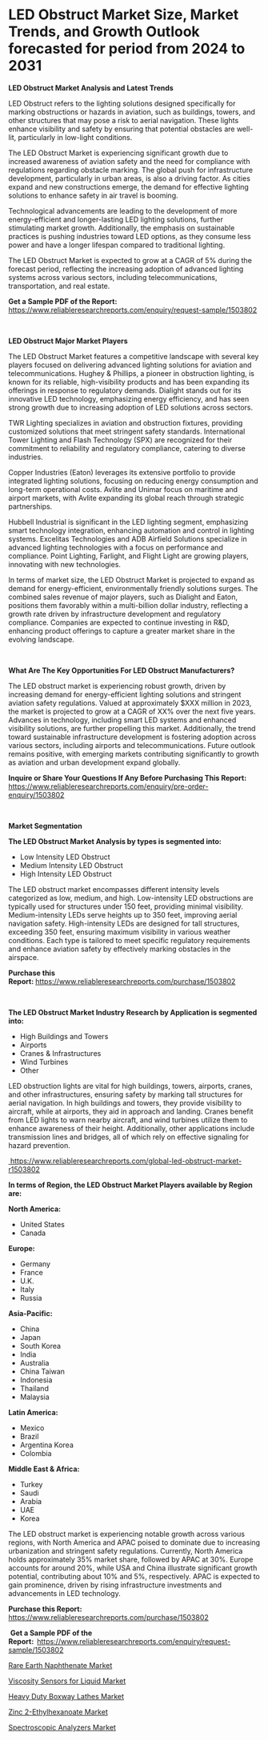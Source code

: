<p><h1>LED Obstruct Market Size, Market Trends, and Growth Outlook forecasted for period from 2024 to 2031</h1></p><p><strong>LED Obstruct Market Analysis and Latest Trends</strong></p>
<p><p>LED Obstruct refers to the lighting solutions designed specifically for marking obstructions or hazards in aviation, such as buildings, towers, and other structures that may pose a risk to aerial navigation. These lights enhance visibility and safety by ensuring that potential obstacles are well-lit, particularly in low-light conditions.</p><p>The LED Obstruct Market is experiencing significant growth due to increased awareness of aviation safety and the need for compliance with regulations regarding obstacle marking. The global push for infrastructure development, particularly in urban areas, is also a driving factor. As cities expand and new constructions emerge, the demand for effective lighting solutions to enhance safety in air travel is booming.</p><p>Technological advancements are leading to the development of more energy-efficient and longer-lasting LED lighting solutions, further stimulating market growth. Additionally, the emphasis on sustainable practices is pushing industries toward LED options, as they consume less power and have a longer lifespan compared to traditional lighting.</p><p>The LED Obstruct Market is expected to grow at a CAGR of 5% during the forecast period, reflecting the increasing adoption of advanced lighting systems across various sectors, including telecommunications, transportation, and real estate.</p></p>
<p><strong>Get a Sample PDF of the Report:&nbsp;</strong> <a href="https://www.reliableresearchreports.com/enquiry/request-sample/1503802?utm_campaign=33&utm_medium=2&utm_source=Github&utm_content=ia&utm_term=08122024&utm_id=led-obstruct">https://www.reliableresearchreports.com/enquiry/request-sample/1503802</a></p>
<p>&nbsp;</p>
<p><strong>LED Obstruct Major Market Players</strong></p>
<p><p>The LED Obstruct Market features a competitive landscape with several key players focused on delivering advanced lighting solutions for aviation and telecommunications. Hughey & Phillips, a pioneer in obstruction lighting, is known for its reliable, high-visibility products and has been expanding its offerings in response to regulatory demands. Dialight stands out for its innovative LED technology, emphasizing energy efficiency, and has seen strong growth due to increasing adoption of LED solutions across sectors.</p><p>TWR Lighting specializes in aviation and obstruction fixtures, providing customized solutions that meet stringent safety standards. International Tower Lighting and Flash Technology (SPX) are recognized for their commitment to reliability and regulatory compliance, catering to diverse industries.</p><p>Copper Industries (Eaton) leverages its extensive portfolio to provide integrated lighting solutions, focusing on reducing energy consumption and long-term operational costs. Avlite and Unimar focus on maritime and airport markets, with Avlite expanding its global reach through strategic partnerships.</p><p>Hubbell Industrial is significant in the LED lighting segment, emphasizing smart technology integration, enhancing automation and control in lighting systems. Excelitas Technologies and ADB Airfield Solutions specialize in advanced lighting technologies with a focus on performance and compliance. Point Lighting, Farlight, and Flight Light are growing players, innovating with new technologies.</p><p>In terms of market size, the LED Obstruct Market is projected to expand as demand for energy-efficient, environmentally friendly solutions surges. The combined sales revenue of major players, such as Dialight and Eaton, positions them favorably within a multi-billion dollar industry, reflecting a growth rate driven by infrastructure development and regulatory compliance. Companies are expected to continue investing in R&D, enhancing product offerings to capture a greater market share in the evolving landscape.</p></p>
<p>&nbsp;</p>
<p><strong>What Are The Key Opportunities For LED Obstruct Manufacturers?</strong></p>
<p><p>The LED obstruct market is experiencing robust growth, driven by increasing demand for energy-efficient lighting solutions and stringent aviation safety regulations. Valued at approximately $XXX million in 2023, the market is projected to grow at a CAGR of XX% over the next five years. Advances in technology, including smart LED systems and enhanced visibility solutions, are further propelling this market. Additionally, the trend toward sustainable infrastructure development is fostering adoption across various sectors, including airports and telecommunications. Future outlook remains positive, with emerging markets contributing significantly to growth as aviation and urban development expand globally.</p></p>
<p><strong>Inquire or Share Your Questions If Any Before Purchasing This Report:</strong> <a href="https://www.reliableresearchreports.com/enquiry/pre-order-enquiry/1503802?utm_campaign=33&utm_medium=2&utm_source=Github&utm_content=ia&utm_term=08122024&utm_id=led-obstruct">https://www.reliableresearchreports.com/enquiry/pre-order-enquiry/1503802</a></p>
<p>&nbsp;</p>
<p><strong>Market Segmentation</strong></p>
<p><strong>The LED Obstruct Market Analysis by types is segmented into:</strong></p>
<p><ul><li>Low Intensity LED Obstruct</li><li>Medium Intensity LED Obstruct</li><li>High Intensity LED Obstruct</li></ul></p>
<p><p>The LED obstruct market encompasses different intensity levels categorized as low, medium, and high. Low-intensity LED obstructions are typically used for structures under 150 feet, providing minimal visibility. Medium-intensity LEDs serve heights up to 350 feet, improving aerial navigation safety. High-intensity LEDs are designed for tall structures, exceeding 350 feet, ensuring maximum visibility in various weather conditions. Each type is tailored to meet specific regulatory requirements and enhance aviation safety by effectively marking obstacles in the airspace.</p></p>
<p><strong>Purchase this Report:&nbsp;</strong><a href="https://www.reliableresearchreports.com/purchase/1503802?utm_campaign=33&utm_medium=2&utm_source=Github&utm_content=ia&utm_term=08122024&utm_id=led-obstruct">https://www.reliableresearchreports.com/purchase/1503802</a></p>
<p>&nbsp;</p>
<p><strong>The LED Obstruct Market Industry Research by Application is segmented into:</strong></p>
<p><ul><li>High Buildings and Towers</li><li>Airports</li><li>Cranes & Infrastructures</li><li>Wind Turbines</li><li>Other</li></ul></p>
<p><p>LED obstruction lights are vital for high buildings, towers, airports, cranes, and other infrastructures, ensuring safety by marking tall structures for aerial navigation. In high buildings and towers, they provide visibility to aircraft, while at airports, they aid in approach and landing. Cranes benefit from LED lights to warn nearby aircraft, and wind turbines utilize them to enhance awareness of their height. Additionally, other applications include transmission lines and bridges, all of which rely on effective signaling for hazard prevention.</p></p>
<p><a href="https://www.reliableresearchreports.com/global-led-obstruct-market-r1503802?utm_campaign=33&utm_medium=2&utm_source=Github&utm_content=ia&utm_term=08122024&utm_id=led-obstruct">&nbsp;https://www.reliableresearchreports.com/global-led-obstruct-market-r1503802</a></p>
<p><strong>In terms of Region, the LED Obstruct Market Players available by Region are:</strong></p>
<p>
    <p> <strong> North America: </strong>
        <ul>
            <li>United States</li>
            <li>Canada</li>
        </ul>
        </p> 
    <p> <strong> Europe: </strong>
        <ul>
            <li>Germany</li>
            <li>France</li>
            <li>U.K.</li>
            <li>Italy</li>
            <li>Russia</li>
        </ul>
        </p> 
    <p> <strong> Asia-Pacific: </strong>
        <ul>
            <li>China</li>
            <li>Japan</li>
            <li>South Korea</li>
            <li>India</li>
            <li>Australia</li>
            <li>China Taiwan</li>
            <li>Indonesia</li>
            <li>Thailand</li>
            <li>Malaysia</li>
        </ul>
        </p> 
    <p> <strong> Latin America: </strong>
        <ul>
            <li>Mexico</li>
            <li>Brazil</li>
            <li>Argentina Korea</li>
            <li>Colombia</li>
        </ul>
        </p> 
    <p> <strong> Middle East & Africa: </strong>
        <ul>
            <li>Turkey</li>
            <li>Saudi</li>
            <li>Arabia</li>
            <li>UAE</li>
            <li>Korea</li>
        </ul>
    </p>
    </p>
<p><p>The LED obstruct market is experiencing notable growth across various regions, with North America and APAC poised to dominate due to increasing urbanization and stringent safety regulations. Currently, North America holds approximately 35% market share, followed by APAC at 30%. Europe accounts for around 20%, while USA and China illustrate significant growth potential, contributing about 10% and 5%, respectively. APAC is expected to gain prominence, driven by rising infrastructure investments and advancements in LED technology.</p></p>
<p><strong>Purchase this Report: </strong><a href="https://www.reliableresearchreports.com/purchase/1503802?utm_campaign=33&utm_medium=2&utm_source=Github&utm_content=ia&utm_term=08122024&utm_id=led-obstruct">https://www.reliableresearchreports.com/purchase/1503802</a></p>
<p>&nbsp;<strong>Get a Sample PDF of the Report:&nbsp;&nbsp;</strong><a href="https://www.reliableresearchreports.com/enquiry/request-sample/1503802?utm_campaign=33&utm_medium=2&utm_source=Github&utm_content=ia&utm_term=08122024&utm_id=led-obstruct">https://www.reliableresearchreports.com/enquiry/request-sample/1503802</a></p>
<p><strong></strong></p>
<p><p><a href="https://github.com/flnordan65e0/Market-Research-Report-List-1/blob/main/rare-earth-naphthenate-market.md?utm_campaign=33&utm_medium=2&utm_source=Github&utm_content=ia&utm_term=08122024&utm_id=led-obstruct">Rare Earth Naphthenate Market</a></p><p><a href="https://www.linkedin.com/pulse/market-insights-viscosity-sensors-liquid-92-cagr-from-2024-s6nzc?utm_campaign=33&utm_medium=2&utm_source=Github&utm_content=ia&utm_term=08122024&utm_id=led-obstruct">Viscosity Sensors for Liquid Market</a></p><p><a href="https://www.linkedin.com/pulse/in-depth-study-heavy-duty-boxway-lathes-market-size-dhe7c?utm_campaign=33&utm_medium=2&utm_source=Github&utm_content=ia&utm_term=08122024&utm_id=led-obstruct">Heavy Duty Boxway Lathes Market</a></p><p><a href="https://github.com/lindaopodray/Market-Research-Report-List-1/blob/main/zinc-2-ethylhexanoate-market.md?utm_campaign=33&utm_medium=2&utm_source=Github&utm_content=ia&utm_term=08122024&utm_id=led-obstruct">Zinc 2-Ethylhexanoate Market</a></p><p><a href="https://www.linkedin.com/pulse/t-insight-dial-ziosf?utm_campaign=33&utm_medium=2&utm_source=Github&utm_content=ia&utm_term=08122024&utm_id=led-obstruct">Spectroscopic Analyzers Market</a></p></p>